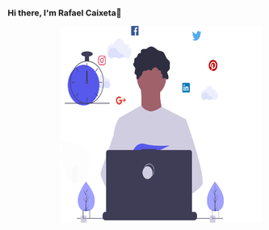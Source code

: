 ### Hi there, I'm Rafael Caixeta👋


<img
	src="https://github.com/erismaroliveira/erismaroliveira/blob/main/ativos/dev_productivit.svg?raw=true"
	width="400px"
	height="390px"
	align="right"
/>
<!--
**Caixetadev/caixetadev** is a ✨ _special_ ✨ repository because its `README.md` (this file) appears on your GitHub profile.

Here are some ideas to get you started:

- 🔭 I’m currently working on ...
- 🌱 I’m currently learning ...
- 👯 I’m looking to collaborate on ...
- 🤔 I’m looking for help with ...
- 💬 Ask me about ...
- 📫 How to reach me: ...
- 😄 Pronouns: ...
- ⚡ Fun fact: ...
-->
